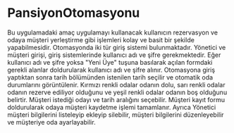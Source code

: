 # PansiyonOtomasyonu
Bu uygulamadaki amaç uygulamayı kullanacak kullanıcın rezervasyon ve odaya müşteri yerleştirme gibi işlemleri kolay ve basit bir şekilde yapabilmesidir. Otomasyonda iki tür giriş sistemi bulunmaktadır. Yönetici ve müşteri girişi, giriş sistemlerinde kullanıcı adı ve şifre gerekmektedir. Eğer kullanıcı adı ve şifre yoksa "Yeni Üye" tuşuna basılarak açılan formdaki gerekli alanlar doldurularak kullanıcı adı ve şifre alınır. Otomasyona giriş yaptıktan sonra tarih bölümünden istenilen tarih seçilir ve otomatik oda durumlarını görüntülenir. Kırmızı renkli odalar odanın dolu, sarı renkli odalar odanın rezerve ediliyor olduğunu ve yeşil renkli odalar odanın boş olduğunu belirtir. Müşteri istediği odayı ve tarih aralığını seçebilir. Müşteri kayıt formu doldurularak odaya müşteri kaydetme işlemi tamamlanır. Ayrıca Yönetici müşteri bilgilerini listeleyip ekleyip silebilir, müşteri bilgilerini düzenleyebilir ve müşteriye oda ayarlayabilir.
